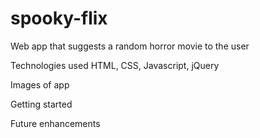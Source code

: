 # spooky-flix
Web app that suggests a random horror movie to the user

Technologies used
HTML, CSS, Javascript, jQuery

Images of app

Getting started

Future enhancements
